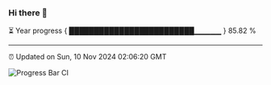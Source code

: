 ### Hi there 👋

⏳ Year progress { █████████████████████████▁▁▁▁▁ } 85.82 %

---

⏰ Updated on Sun, 10 Nov 2024 02:06:20 GMT

![Progress Bar CI](https://github.com/IshwaranRudhara/GIT-ACTION/workflows/Progress%20Bar%20CI/badge.svg)
